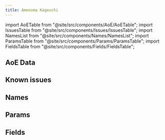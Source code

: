 ```yaml
---
title: Amenoma Kageuchi
---
```


import AoETable from "@site/src/components/AoE/AoETable";
import IssuesTable from "@site/src/components/Issues/IssuesTable";
import NamesList from "@site/src/components/Names/NamesList";
import ParamsTable from "@site/src/components/Params/ParamsTable";
import FieldsTable from "@site/src/components/Fields/FieldsTable";

## AoE Data

<AoETable item_key="amenomakageuchi" data_src="weapon" />

## Known issues

<IssuesTable item_key="amenomakageuchi" data_src="weapon" />

## Names

<NamesList item_key="amenomakageuchi" data_src="weapon" />

## Params

<ParamsTable item_key="amenomakageuchi" data_src="weapon" />

## Fields

<FieldsTable item_key="amenomakageuchi" data_src="weapon" />
